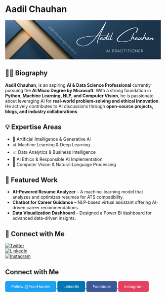 # **Aadil Chauhan**

![Banner](https://github.com/aadilchavhan/aadilchavhan/blob/main/Banner.png)  

## 👨‍💻 Biography  

**Aadil Chauhan**, is an aspiring **AI & Data Science Professional** currently pursuing the **AI Micro Degree by Microsoft**. With a strong foundation in **Python, Machine Learning, NLP, and Computer Vision**, he is passionate about leveraging AI for **real-world problem-solving and ethical innovation**. He actively contributes to AI discussions through **open-source projects, blogs, and industry collaborations**.  

## 💡 Expertise Areas  
- 🚀 Artificial Intelligence & Generative AI  
- 📊 Machine Learning & Deep Learning  
- 📈 Data Analytics & Business Intelligence  
- 🤖 AI Ethics & Responsible AI Implementation  
- 🔬 Computer Vision & Natural Language Processing  

## 📌 Featured Work  
- **AI-Powered Resume Analyzer** – A machine-learning model that analyzes and optimizes resumes for ATS compatibility.  
- **Chatbot for Career Guidance** – NLP-based virtual assistant offering AI-driven career recommendations.  
- **Data Visualization Dashboard** – Designed a Power BI dashboard for advanced data-driven insights.  

## 🔗 Connect with Me  
[![Twitter](https://img.shields.io/badge/Twitter-Follow-blue)](https://x.com/_aadil_chauhan)  
[![LinkedIn](https://img.shields.io/badge/LinkedIn-Connect-blue)](https://www.linkedin.com/in/mohammed-aadil)  
[![Instagram](https://img.shields.io/badge/Instagram-Follow-blue)](https://www.instagram.com/_aadil_chauhan)  

## Connect with Me  

<a href="https://x.com/_aadil_chauhan" target="_blank">
    <button style="background-color:#1DA1F2; color:white; border:none; padding:10px 20px; border-radius:5px;">
        Follow @YourHandle
    </button>
</a>  

<a href="https://www.linkedin.com/in/your-profile" target="_blank">
    <button style="background-color:#0077B5; color:white; border:none; padding:10px 20px; border-radius:5px;">
        LinkedIn
    </button>
</a>  

<a href="https://facebook.com/your-page" target="_blank">
    <button style="background-color:#3b5998; color:white; border:none; padding:10px 20px; border-radius:5px;">
        Facebook
    </button>
</a>  

<a href="https://instagram.com/your-handle" target="_blank">
    <button style="background-color:#E4405F; color:white; border:none; padding:10px 20px; border-radius:5px;">
        Instagram
    </button>
</a>
<!--

## 📊 GitHub Statistics  
![GitHub Stats](https://github-readme-stats.vercel.app/api?username=mohammedaadil&show_icons=true&theme=radical)  

 -->
